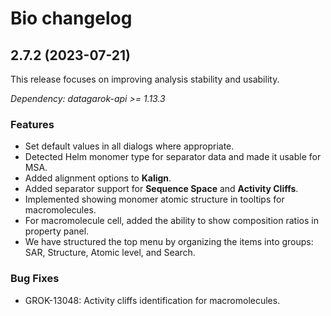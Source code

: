 # Bio changelog

## 2.7.2 (2023-07-21)

This release focuses on improving analysis stability and usability.

*Dependency: datagarok-api >= 1.13.3*

### Features

* Set default values in all dialogs where appropriate.
* Detected Helm monomer type for separator data and made it usable for MSA.
* Added alignment options to **Kalign**.
* Added separator support for **Sequence Space** and **Activity Cliffs**.
* Implemented showing monomer atomic structure in tooltips for macromolecules.
* For macromolecule cell, added the ability to show composition ratios in property panel.
* We have structured the top menu by organizing the items into groups: SAR, Structure, Atomic level, and Search. 

### Bug Fixes

* GROK-13048: Activity cliffs identification for macromolecules.
